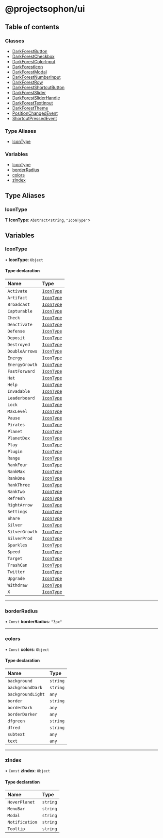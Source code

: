 # @projectsophon/ui

## Table of contents

### Classes

- [DarkForestButton](classes/DarkForestButton.md)
- [DarkForestCheckbox](classes/DarkForestCheckbox.md)
- [DarkForestColorInput](classes/DarkForestColorInput.md)
- [DarkForestIcon](classes/DarkForestIcon.md)
- [DarkForestModal](classes/DarkForestModal.md)
- [DarkForestNumberInput](classes/DarkForestNumberInput.md)
- [DarkForestRow](classes/DarkForestRow.md)
- [DarkForestShortcutButton](classes/DarkForestShortcutButton.md)
- [DarkForestSlider](classes/DarkForestSlider.md)
- [DarkForestSliderHandle](classes/DarkForestSliderHandle.md)
- [DarkForestTextInput](classes/DarkForestTextInput.md)
- [DarkForestTheme](classes/DarkForestTheme.md)
- [PositionChangedEvent](classes/PositionChangedEvent.md)
- [ShortcutPressedEvent](classes/ShortcutPressedEvent.md)

### Type Aliases

- [IconType](README.md#icontype)

### Variables

- [IconType](README.md#icontype-1)
- [borderRadius](README.md#borderradius)
- [colors](README.md#colors)
- [zIndex](README.md#zindex)

## Type Aliases

### IconType

Ƭ **IconType**: `Abstract`<`string`, ``"IconType"``\>

## Variables

### IconType

• **IconType**: `Object`

#### Type declaration

| Name | Type |
| :------ | :------ |
| `Activate` | [`IconType`](README.md#icontype-1) |
| `Artifact` | [`IconType`](README.md#icontype-1) |
| `Broadcast` | [`IconType`](README.md#icontype-1) |
| `Capturable` | [`IconType`](README.md#icontype-1) |
| `Check` | [`IconType`](README.md#icontype-1) |
| `Deactivate` | [`IconType`](README.md#icontype-1) |
| `Defense` | [`IconType`](README.md#icontype-1) |
| `Deposit` | [`IconType`](README.md#icontype-1) |
| `Destroyed` | [`IconType`](README.md#icontype-1) |
| `DoubleArrows` | [`IconType`](README.md#icontype-1) |
| `Energy` | [`IconType`](README.md#icontype-1) |
| `EnergyGrowth` | [`IconType`](README.md#icontype-1) |
| `FastForward` | [`IconType`](README.md#icontype-1) |
| `Hat` | [`IconType`](README.md#icontype-1) |
| `Help` | [`IconType`](README.md#icontype-1) |
| `Invadable` | [`IconType`](README.md#icontype-1) |
| `Leaderboard` | [`IconType`](README.md#icontype-1) |
| `Lock` | [`IconType`](README.md#icontype-1) |
| `MaxLevel` | [`IconType`](README.md#icontype-1) |
| `Pause` | [`IconType`](README.md#icontype-1) |
| `Pirates` | [`IconType`](README.md#icontype-1) |
| `Planet` | [`IconType`](README.md#icontype-1) |
| `PlanetDex` | [`IconType`](README.md#icontype-1) |
| `Play` | [`IconType`](README.md#icontype-1) |
| `Plugin` | [`IconType`](README.md#icontype-1) |
| `Range` | [`IconType`](README.md#icontype-1) |
| `RankFour` | [`IconType`](README.md#icontype-1) |
| `RankMax` | [`IconType`](README.md#icontype-1) |
| `RankOne` | [`IconType`](README.md#icontype-1) |
| `RankThree` | [`IconType`](README.md#icontype-1) |
| `RankTwo` | [`IconType`](README.md#icontype-1) |
| `Refresh` | [`IconType`](README.md#icontype-1) |
| `RightArrow` | [`IconType`](README.md#icontype-1) |
| `Settings` | [`IconType`](README.md#icontype-1) |
| `Share` | [`IconType`](README.md#icontype-1) |
| `Silver` | [`IconType`](README.md#icontype-1) |
| `SilverGrowth` | [`IconType`](README.md#icontype-1) |
| `SilverProd` | [`IconType`](README.md#icontype-1) |
| `Sparkles` | [`IconType`](README.md#icontype-1) |
| `Speed` | [`IconType`](README.md#icontype-1) |
| `Target` | [`IconType`](README.md#icontype-1) |
| `TrashCan` | [`IconType`](README.md#icontype-1) |
| `Twitter` | [`IconType`](README.md#icontype-1) |
| `Upgrade` | [`IconType`](README.md#icontype-1) |
| `Withdraw` | [`IconType`](README.md#icontype-1) |
| `X` | [`IconType`](README.md#icontype-1) |

___

### borderRadius

• `Const` **borderRadius**: ``"3px"``

___

### colors

• `Const` **colors**: `Object`

#### Type declaration

| Name | Type |
| :------ | :------ |
| `background` | `string` |
| `backgroundDark` | `string` |
| `backgroundLight` | `any` |
| `border` | `string` |
| `borderDark` | `any` |
| `borderDarker` | `any` |
| `dfgreen` | `string` |
| `dfred` | `string` |
| `subtext` | `any` |
| `text` | `any` |

___

### zIndex

• `Const` **zIndex**: `Object`

#### Type declaration

| Name | Type |
| :------ | :------ |
| `HoverPlanet` | `string` |
| `MenuBar` | `string` |
| `Modal` | `string` |
| `Notification` | `string` |
| `Tooltip` | `string` |
